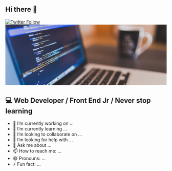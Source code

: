 ## Hi there 👋

[![Twitter Follow](https://img.shields.io/twitter/follow/dgza96?label=dgza96&logo=twitter&style=flat-square)](https://twitter.com/dgza96)
<img src="thumbcode.png">

## :computer: Web Developer  /  Front End Jr  / Never stop learning 
- 🔭 I’m currently working on ...
- 🌱 I’m currently learning ...
- 👯 I’m looking to collaborate on ...
- 🤔 I’m looking for help with ...
- 💬 Ask me about ...
- 📫 How to reach me: ...
- 😄 Pronouns: ...
- ⚡ Fun fact: ... 

